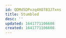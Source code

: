 ```yaml
---
id: QDMd5DPxzq4XO783J7xns
title: Stumbled
desc: ''
updated: 1641771106608
created: 1641771106608
---
```



